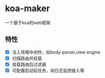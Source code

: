 # koa-maker
一个基于koa的web框架
## 特性
- [x] 注入常用中间件，如body-parser,view engine
- [x] 扫描路由并挂载
- [x] 挂载路由后过滤器
- [x] 可配置启动前任务，如日志监控接入等
